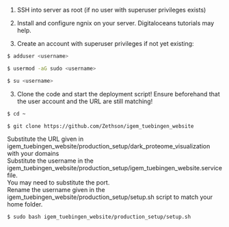 1. SSH into server as root (if no user with superuser privileges exists) 

2. Install and configure ngnix on your server. Digitaloceans tutorials may help.

2. Create an account with superuser privileges if not yet existing:
```bash
$ adduser <username>

$ usermod -aG sudo <username>

$ su <username>
```

3. Clone the code and start the deployment script! Ensure beforehand that the user account and the URL are still matching!
```bash
$ cd ~

$ git clone https://github.com/Zethson/igem_tuebingen_website
```
Substitute the URL given in igem_tuebingen_website/production_setup/dark_proteome_visualization with your domains    
Substitute the username in the igem_tuebingen_website/production_setup/igem_tuebingen_website.service file.    
You may need to substitute the port.    
Rename the username given in the igem_tuebingen_website/production_setup/setup.sh script to match your home folder.
```bash
$ sudo bash igem_tuebingen_website/production_setup/setup.sh
```